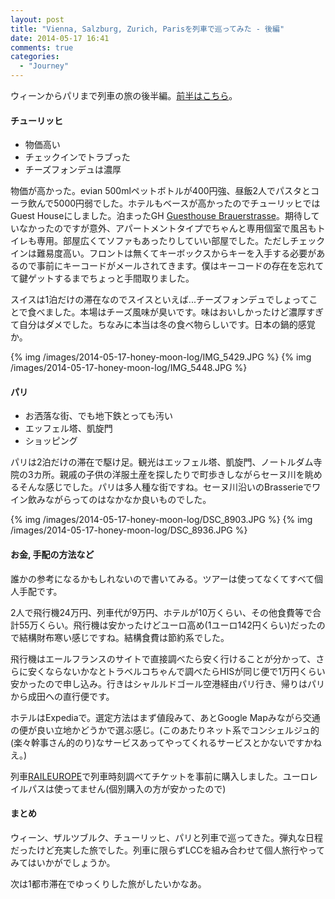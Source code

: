 ```yaml
---
layout: post
title: "Vienna, Salzburg, Zurich, Parisを列車で巡ってみた - 後編"
date: 2014-05-17 16:41
comments: true
categories: 
  - "Journey"
---
```


ウィーンからパリまで列車の旅の後半編。[前半はこちら](/2014/05/17/vienna-salzburg/)。

<!-- more -->


#### チューリッヒ

* 物価高い
* チェックインでトラブった
* チーズフォンデュは濃厚

物価が高かった。evian 500mlペットボトルが400円強、昼飯2人でパスタとコーラ飲んで5000円弱でした。ホテルもベースが高かったのでチューリッヒではGuest Houseにしました。泊まったGH [Guesthouse Brauerstrasse](http://www.expedia.co.jp/Zurich-Hotels-Guesthouse-Brauerstrasse.h4623034.Hotel-Information)。期待していなかったのですが意外、アパートメントタイプでちゃんと専用個室で風呂もトイレも専用。部屋広くてソファもあったりしていい部屋でした。ただしチェックインは難易度高い。フロントは無くてキーボックスからキーを入手する必要があるので事前にキーコードがメールされてきます。僕はキーコードの存在を忘れてて鍵ゲットするまでちょっと手間取りました。

スイスは1泊だけの滞在なのでスイスといえば...チーズフォンデュでしょってことで食べました。本場はチーズ風味が臭いです。味はおいしかったけど濃厚すぎて自分はダメでした。ちなみに本当は冬の食べ物らしいです。日本の鍋的感覚か。

{% img /images/2014-05-17-honey-moon-log/IMG_5429.JPG %}
{% img /images/2014-05-17-honey-moon-log/IMG_5448.JPG %}

#### パリ

* お洒落な街、でも地下鉄とっても汚い
* エッフェル塔、凱旋門
* ショッピング

パリは2泊だけの滞在で駆け足。観光はエッフェル塔、凱旋門、ノートルダム寺院の3カ所。親戚の子供の洋服土産を探したりで町歩きしながらセーヌ川を眺めるそんな感じでした。パリは多人種な街ですね。セーヌ川沿いのBrasserieでワイン飲みながらってのはなかなか良いものでした。

{% img /images/2014-05-17-honey-moon-log/DSC_8903.JPG %}
{% img /images/2014-05-17-honey-moon-log/DSC_8936.JPG %}

#### お金, 手配の方法など

誰かの参考になるかもしれないので書いてみる。ツアーは使ってなくてすべて個人手配です。

2人で飛行機24万円、列車代が9万円、ホテルが10万くらい、その他食費等で合計55万くらい。飛行機は安かったけどユーロ高め(1ユーロ142円くらい)だったので結構財布寒い感じですね。結構食費は節約系でした。

飛行機はエールフランスのサイトで直接調べたら安く行けることが分かって、さらに安くならないかなとトラベルコちゃんで調べたらHISが同じ便で1万円くらい安かったので申し込み。行きはシャルルドゴール空港経由パリ行き、帰りはパリから成田への直行便です。

ホテルはExpediaで。選定方法はまず値段みて、あとGoogle Mapみながら交通の便が良い立地かどうかで選ぶ感じ。(このあたりネット系でコンシェルジュ的(楽々幹事さん的のり)なサービスあってやってくれるサービスとかないですかねえ。)

列車[RAILEUROPE](http://www.raileurope.com/index.html)で列車時刻調べてチケットを事前に購入しました。ユーロレイルパスは使ってません(個別購入の方が安かったので)



#### まとめ

ウィーン、ザルツブルク、チューリッヒ、パリと列車で巡ってきた。弾丸な日程だったけど充実した旅でした。列車に限らずLCCを組み合わせて個人旅行やってみてはいかがでしょうか。

次は1都市滞在でゆっくりした旅がしたいかなあ。

